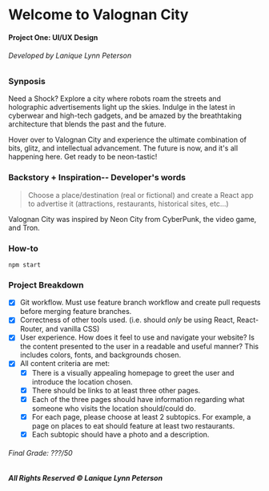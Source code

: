 # Welcome to Valognan City

#### Project One: UI/UX Design

###### Developed by Lanique Lynn Peterson

<!-- 
placeholder for all site demo photos:

[<img width="641" alt="VRun" src="https://user-images.githubusercontent.com/54916166/179155042-87ce69a4-3de3-42fa-8dd2-ff8e8e563f45.png">](https://github.com/La-Nique) 
-->

### Synposis

Need a Shock? Explore a city where robots roam the streets and holographic advertisements light up the skies. Indulge in the latest in cyberwear and high-tech gadgets, and be amazed by the breathtaking architecture that blends the past and the future.

Hover over to Valognan City and experience the ultimate combination of bits, glitz, and intellectual advancement. The future is now, and it's all happening here. Get ready to be neon-tastic!

### Backstory + Inspiration-- Developer's words

> Choose a place/destination (real or fictional) and create a React app to advertise it (attractions, restaurants, historical sites, etc...)

Valognan City was inspired by Neon City from CyberPunk, the video game, and Tron.

### How-to

```$
npm start
```

### Project Breakdown

- [x] Git workflow.
Must use feature branch workflow and create pull requests before merging feature branches.
- [x] Correctness of other tools used.
(i.e. should *only* be using React, React-Router, and vanilla CSS)
- [x] User experience.
How does it feel to use and navigate your website? Is the content presented to the user in a readable and useful manner? This includes colors, fonts, and backgrounds chosen.
- [x] All content criteria are met:
  - [x] There is a visually appealing homepage to greet the user and introduce the location chosen.
  - [x] There should be links to at least three other pages.
  - [x] Each of the three pages should have information regarding what someone who visits the location should/could do.
  - [x] For each page, please choose at least 2 subtopics. For example, a page on places to eat should feature at least two restaurants.
  - [x] Each subtopic should have a photo and a description.

###### Final Grade: ???/50

###### **All Rights Reserved © Lanique Lynn Peterson**

<!-- PROFESSOR'S NOTES

Install react-router-dom:

```npm install react-router-dom```
For reference:
[Adding custom fonts](https://blog.greenroots.info/3-quick-ways-to-add-fonts-to-your-react-app)
[Feature Branch Workflow](https://www.atlassian.com/git/tutorials/comparing-workflows/feature-branch-workflow)
[Git notes](https://docs.google.com/document/d/1IiKHX0lIk7n_AlNIttbD1d1ICukPVodbYmWj0IaCSPE/edit?usp=sharing) 

-->